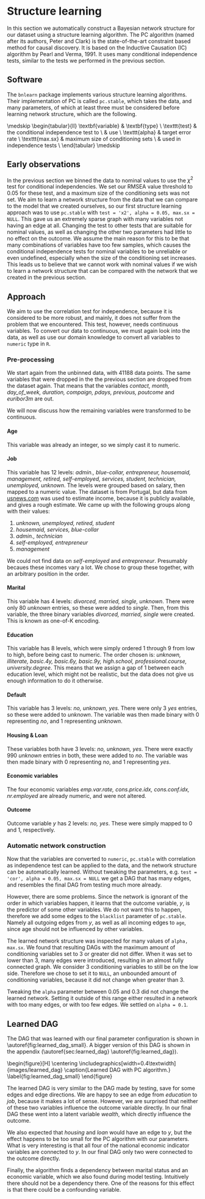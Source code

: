 # Structure learning
In this section we automatically construct a Bayesian network structure for our
dataset using a structure learning algorithm.  The PC algorithm (named after its
authors, Peter and Clark) is the state-of-the-art constraint based method for
causal discovery.  It is based on the Inductive Causation (IC) algorithm by
Pearl and Verma, 1991.  It uses many conditional independence tests, similar to
the tests we performed in the previous section.

## Software
The `bnlearn` package implements various structure learning algorithms.  Their
implementation of PC is called `pc.stable`, which takes the data, and many
parameters, of which at least three must be considered before learning network
structure, which are the following.

\medskip
\begin{tabular}{ll}
    \textbf{variable}   & \textbf{type} \\
    \texttt{test}       & the conditional independence test to \\
                        & use \\
    \texttt{alpha}      & target error rate \\
    \texttt{max.sx}     & maximum size of conditioning sets \\
                        & used in independence tests \\
\end{tabular}
\medskip

## Early observations
In the previous section we binned the data to nominal values to use the $\chi^2$
test for conditional independencies.  We set our RMSEA value threshold to 0.05 for these test,
and a maximum size of the conditioning sets was not set.  We aim to learn a network structure from the
data that we can compare to the model that we created ourselves, so our first
structure learning approach was to use `pc.stable` with `test = 'x2', alpha =
0.05, max.sx = NULL`.  This gave us an extremely sparse graph with many
variables not having an edge at all.  Changing the test to other tests that are
suitable for nominal values, as well as changing the other two parameters had
little to no effect on the outcome.  We assume the main reason for this to be
that many combinations of variables have too few samples, which causes the
conditional independence tests for nominal variables to be unreliable or even
undefined, especially when the size of the conditioning set increases.  This
leads us to believe that we cannot work with nominal values if we wish to learn
a network structure that can be compared with the network that we created in the
previous section.

## Approach
We aim to use the correlation test for independence, because it is considered to
be more robust, and mainly, it does not suffer from the problem that we
encountered.  This test, however, needs continuous variables.  To convert our data to
continuous, we must again look into the data, as well as use our domain
knowledge to convert all variables to  `numeric` type in `R`.

### Pre-processing
We start again from the unbinned data, with 41188 data points.  The same
variables that were dropped in the the previous section are dropped from the
dataset again.  That means that the variables _contact, month, day_of_week,
duration, compaign, pdays, previous, poutcome_ and _euribor3m_ are out.

We will now discuss how the remaining variables were transformed to be
continuous.

#### Age
This variable was already an integer, so we simply cast it to numeric.

#### Job
This variable has 12 levels: _admin., blue-collar, entrepreneur, housemaid,
management, retired, self-employed, services, student, technician, unemployed,
unknown_.  The levels were grouped based on salary, then mapped to a numeric
value.  The dataset is from Portugal, but data from
[usnews.com](https://money.usnews.com/) was used to estimate income, because it
is publicly available, and gives a rough estimate.
We came up with the following groups along with their values:

  1. _unknown, unemployed, retired, student_
  2. _housemaid, services, blue-collar_
  3. _admin., technician_
  4. _self-employed, entrepreneur_
  5. _management_

We could not find data on _self-employed_ and _entrepreneur_. Presumably
becaues these incomes vary a lot. We chose to group these together, with an
arbitrary position in the order.

#### Marital
This variable has 4 levels: _divorced, married, single, unknown_.
There were only 80 _unknown_ entries, so these were added to _single_.
Then, from this variable, the three binary variables _divorced, married, single_
were created. This is known as one-of-K encoding.

#### Education
This variable has 8 levels, which were simply ordered 1 through 9 from low to
high, before being cast to numeric. The order chosen is: _unknown, illiterate,
basic.4y, basic.6y, basic.9y, high.school, professional.course, 
university.degree_. This means that we assign a gap of 1 between each education
level, which might not be realistic, but the data does not give us enough information
to do it otherwise.

#### Default
This variable has 3 levels: _no, unknown, yes_.
There were only 3 _yes_ entries, so these were added to _unknown_.
The variable was then made binary with 0 representing _no_, and 1 representing _unknown_.

#### Housing & Loan
These variables both have 3 levels: _no, unknown, yes_.
There were exactly 990 _unknown_ entries in both, these were added to _no_.
The variable was then made binary with 0 representing _no_, and 1 representing _yes_.

#### Economic variables
The four economic variables _emp.var.rate, cons.price.idx, cons.conf.idx, nr.employed_ are already numeric, and were not altered.

#### Outcome
Outcome variable _y_ has 2 levels: _no, yes_.
These were simply mapped to 0 and 1, respectively.

### Automatic network construction
Now that the variables are converted to `numeric`, `pc.stable` with correlation
as independence test can be applied to the data, and the network structure can
be automatically learned. Without tweaking the parameters, e.g. `test = 'cor',
alpha = 0.05, max.sx = NULL` we get a DAG that has many edges, and resembles 
the final DAG from testing much more already.

However, there are some problems. Since the network is ignorant of the order in
which variables happen, it learns that the outcome variable, _y_, is the
predictor of some other variables. We do not want this to happen, therefore we
add some edges to the `blacklist` parameter of `pc.stable`. Namely all outgoing
edges from _y_, as well as all incoming edges to `age`, since age should not be
influenced by other variables.

The learned network structure was inspected for many values of `alpha, max.sx`.
We found that resulting DAGs with the maximum amount of conditioning variables
set to 3 or greater did not differ. When it was set to lower than 3, many edges
were introduced, resulting in an almost fully connected graph. We consider 3
conditioning variables to still be on the low side. Therefore we chose to set
it to `NULL`, an unbounded amount of conditioning variables, because it did not
change when greater than 3.

Tweaking the `alpha` parameter between 0.05 and 0.3 did not change the learned
network. Setting it outside of this range either resulted in a network with too
many edges, or with too few edges. We settled on `alpha = 0.1`. 

## Learned DAG
The DAG that was learned with our final parameter configuration is shown in 
\autoref{fig:learned_dag_small}. A bigger version of this DAG is shown in the
appendix (\autoref{sec:learned_dag} \autoref{fig:learned_dag}). 

\begin{figure}[H]
  \centering
  \includegraphics[width=0.4\textwidth]{images/learned_dag}
  \caption{Learned DAG with PC algorithm.}
  \label{fig:learned_dag_small}
\end{figure}

The learned DAG is very similar to the DAG made by testing, save for some edges
and edge directions. We are happy to see an edge from _education_ to _job_,
because it makes a lot of sense. However, we are surprised that neither of these
two variables influence the outcome variable directly. In our final DAG these went
into a latent variable _wealth_, which directly influence the outcome.

We also expected that _housing_ and _loan_ would have an edge to _y_, but the
effect happens to be too small for the PC algorithm with our parameters. What 
is very interesting is that all four of the national economic indicator
variables are connected to _y_. In our final DAG only two were connected to the
outcome directly.

Finally, the algorithm finds a dependency between marital status and an 
economic variable, which we also found during model testing. Intuitively there
should not be a dependency there. One of the reasons for this effect is that
there could be a confounding variable.
